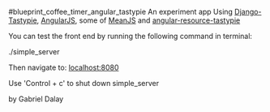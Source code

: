 #blueprint_coffee_timer_angular_tastypie
An experiment app
Using [Django-Tastypie](https://django-tastypie.readthedocs.org/en/latest/), [AngularJS](https://angularjs.org/), some of [MeanJS](http://meanjs.org/) and [angular-resource-tastypie](https://github.com/mw-ferretti/angular-resource-tastypie)



You can test the front end  by running the following command in terminal:

./simple_server

Then navigate to: [localhost:8080](http://localhost:8080)

Use 'Control + c' to shut down simple_server


by Gabriel Dalay

